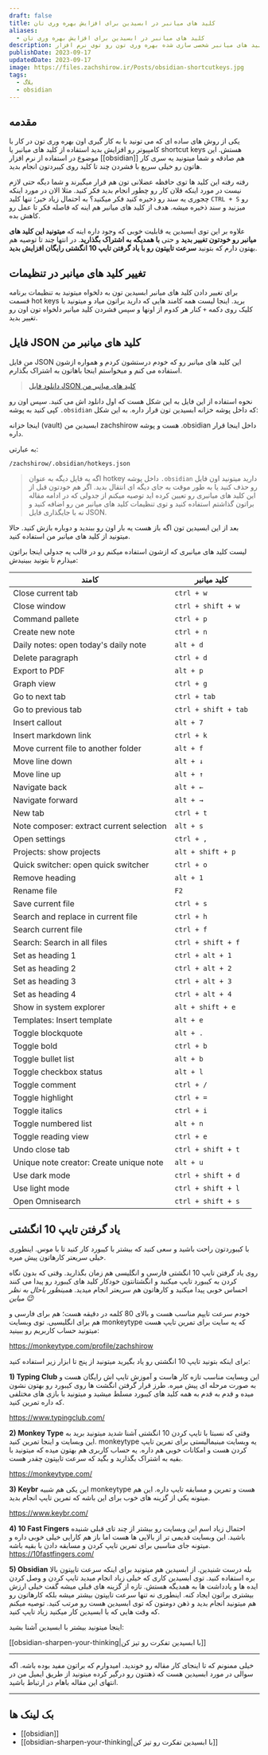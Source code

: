 ```yaml
---
draft: false
title: کلید های میانبر در ابسیدین برای افزایش بهره وری تان
aliases:
  - کلید های میانبر در ابسیدین برای افزایش بهره وری تان
description: توی این مقاله کمکتون میکنم که با کلید های میانبر شخصی سازی شده بهره وری تون رو توی نرم افزار obsidian افزایش بدید.
publishDate: 2023-09-17
updatedDate: 2023-09-17
image: https://files.zachshirow.ir/Posts/obsidian-shortcutkeys.jpg
tags:
  - بلاگ
  - obsidian
---
```



## مقدمه

یکی از روش های ساده ای که می تونید با به کار گیری اون بهره وری تون در کار با کامپیوتر رو افزایش بدید استفاده از کلید های میانبر یا shortcut keys هستش. این موضوع در استفاده از نرم افزار [[obsidian]] هم صادقه و شما میتونید یه سری کار هاتون رو خیلی سریع با فشردن چند تا کلید روی کیبردتون انجام بدید. 

رفته رفته این کلید ها توی حافظه عضلانی تون هم قرار میگیرند و شما دیگه حتی لازم نیست در مورد اینکه فلان کار رو چطور انجام بدید فکر کنید. مثلا الان در مورد اینکه چجوری یه سند رو ذخیره کنید فکر میکنید؟ به احتمال زیاد خیر؛ تنها کلید `CTRL + S` رو میزنید و سند ذخیره میشه. هدف از کلید های میانبر هم اینه که فاصله فکر تا عمل رو کاهش بده. 

علاوه بر این توی ابسیدین یه قابلیت خوبی که وجود داره اینه که **میتونید این کلید های میانبر رو خودتون تغییر بدید** و حتی **با همدیگه به اشتراک بگذارید**. در انتها چند تا توصیه هم بهتون دارم که بتونید **سرعت تایپتون رو با یاد گرفتن تایپ 10 انگشتی رایگان افزایش بدید**.

## تغییر کلید های میانبر در تنظیمات

برای تغییر دادن کلید های میانبر ابسیدین تون به دلخواه میتونید به تنظیمات برنامه قسمت hot keys برید. اینجا لیست همه کامند هایی که دارید براتون میاد و میتونید با کلیک روی دکمه `+` کنار هر کدوم از اونها و سپس فشردن کلید میانبر دلخواه تون اون رو تغییر بدید.

## فایل JSON کلید های میانبر من

من فایل JSON این کلید های میانبر رو که خودم درستشون کردم و همواره ازشون استفاده می کنم و میخواستم اینجا باهاتون به اشتراک بگذارم. 

> <a href="https://zachshirow.storage.iran.liara.space/Freebies/hotkeys.json" title="فایل JSON کلید های میانبر من در ابسیدین" download>دانلود فایل JSON کلید های میانبر من</a>

نحوه استفاده از این فایل به این شکل هست که اول دانلود اش می کنید. سپس اون رو کپی کنید به پوشه `.obsidian` که داخل پوشه خزانه ابسیدین تون قرار داره. به این شکل: 

اینجا خزانه (vault) ابسیدین من zachshirow هست و پوشه .obsidian داخل اینجا قرار داره.

به عبارتی: 

`/zachshirow/.obsidian/hotkeys.json`

> اگه یه فایل دیگه به عنوان hotkey داخل پوشه `.obsidian` دارید میتونید اون فایل رو حذف کنید یا به طور موقت به جای دیگه ای انتقال بدید. اگر هم خودتون قبل از این کلید های میانبری رو تعیین کرده اید توصیه میکنم از جدولی که در ادامه مقاله براتون گذاشتم استفاده کنید و توی تنظیمات کلید های میانبر من رو اضافه کنید و نه با جایگذاری فایل JSON.

بعد از این ابسیدین تون اگه باز هست یه بار اون رو ببندید و دوباره بازش کنید. حالا میتونید از کلید های میانبر من استفاده کنید. 

لیست کلید های میانبری که ازشون استفاده میکنم رو در قالب یه جدولی اینجا براتون میذارم تا بتونید ببینیدش:


| کامند | کلید میانبر |
| ----- | ----------- |
| Close current tab | `ctrl + w` |
| Close window | `ctrl + shift + w` |
| Command pallete | `ctrl + p` |
| Create new note | `ctrl + n` |
| Daily notes: open today's daily note | `alt + d` |
| Delete paragraph | `ctrl + d` |
| Export to PDF | `alt + p` |
| Graph view | `ctrl + g` |
| Go to next tab | `ctrl + tab` |
| Go to previous tab | `ctrl + shift + tab` |
| Insert callout | `alt + 7` |
| Insert markdown link | `ctrl + k` |
| Move current file to another folder | `alt + f` |
| Move line down | `alt + ↓` |
| Move line up | `alt + ↑` |
| Navigate back | `alt + ←` |
| Navigate forward | `alt + →` |
| New tab | `ctrl + t` |
| Note composer: extract current selection | `alt + s` |
| Open settings | `ctrl + ,` |
| Projects: show projects | `alt + shift + p` |
| Quick switcher: open quick switcher | `ctrl + o` |
| Remove heading | `alt + 1` |
| Rename file | `F2` |
| Save current file | `ctrl + s` |
| Search and replace in current file | `ctrl + h` |
| Search current file | `ctrl + f` |
| Search: Search in all files | `ctrl + shift + f` |
| Set as heading 1 | `ctrl + alt + 1` |
| Set as heading 2 | `ctrl + alt + 2` |
| Set as heading 3 | `ctrl + alt + 3` |
| Set as heading 4 | `ctrl + alt + 4` |
| Show in system explorer | `alt + shift + e` |
| Templates: Insert template | `alt + e` |
| Toggle blockquote | `alt + .` |
| Toggle bold | `ctrl + b` |
| Toggle bullet list | `alt + b` |
| Toggle checkbox status | `alt + l` |
| Toggle comment | `ctrl + /` |
| Toggle highlight | `ctrl + =` |
| Toggle italics | `ctrl + i` |
| Toggle numbered list | `alt + n` |
| Toggle reading view | `ctrl + e` |
| Undo close tab | `ctrl + shift + t` |
| Unique note creator: Create unique note | `alt + u` |
| Use dark mode | `ctrl + shift + d` |
| Use light mode | `ctrl + shift + l` |
| Open Omnisearch | `ctrl + shift + s` |

## یاد گرفتن تایپ 10 انگشتی

با کیبوردتون راحت باشید و سعی کنید که بیشتر با کیبورد کار کنید تا با موس. اینطوری خیلی سریعتر کارهاتون پیش میره. 

روی یاد گرفتن تایپ 10 انگشتی فارسی و انگلیسی هم زمان بگذارید. وقتی که بدون نگاه کردن به کیبورد تایپ میکنید و انگشتانتون خودکار کلید های کیبورد رو پیدا می کنند احساس خوبی پیدا میکنید و کارهاتون هم سریعتر انجام میدید. *همینطور باحال به نظر میاین 😉* 

خودم سرعت تایپم مناسب هست و بالای 80 کلمه در دقیقه هست؛ هم برای فارسی و هم برای انگلیسیی. توی وبسایت monkeytype که یه سایت برای تمرین تایپ هست میتونید حساب کاربریم رو ببینید: 

https://monkeytype.com/profile/zachshirow

برای اینکه بتونید تایپ 10 انگشتی رو یاد بگیرید میتونید از پنج تا ابزار زیر استفاده کنید: 

**1) Typing Club**
این وبسایت مناسب تازه کار هاست و آموزش تایپ اش رایگان هست و به صورت مرحله ای پیش میره. طرز قرار گرفتن انگشت ها روی کیبورد رو بهتون نشون میده و قدم به قدم به همه کلید های کیبورد مسلط میشید و میتونید با بازی های مختلفی که داره تمرین کنید.

https://www.typingclub.com/

**2) Monkey Type**
وقتی که نسبتا با تایپ کردن 10 انگشتی آشنا شدید میتونید برید به این وبسایت و اینجا تمرین کنید. monkeytype یه وبسایت مینیمالیستی برای تمرین تایپ کردن هست و امکانات خوبی هم داره. یه حساب کاربری هم بهتون میده که میتونید با بقیه به اشتراک بگذارید و بگید که سرعت تایپتون چقدر هست.

https://monkeytype.com/

**3) Keybr**
این یکی هم شبیه monkeytype هست و تمرین و مسابقه تایپ داره. این هم میتونه یکی از گزینه های خوب برای این باشه که تمرین تایپ انجام بدید.

https://www.keybr.com/

**4) 10 Fast Fingers**
احتمال زیاد اسم این وبسایت رو بیشتر از چند تای قبلی شنیده باشید. این وبسایت قدیمی تر از بالایی ها هست اما باز هم کارایی خیلی خوبی داره و میتونه جای مناسبی برای تمرین تایپ کردن و مسابقه دادن با بقیه باشه. 
https://10fastfingers.com/

**5) Obsidian**
بله درست شنیدین. از ابسیدین هم میتونید برای اینکه سرعت تایپتون بالا بره استفاده کنید. توی ابسیدین کاری که خیلی زیاد انجام میدید تایپ کردن و وصل کردن ایده ها و یادداشت ها به همدیگه هستش. تازه از گزینه های قبلی میشه گفت خیلی ارزش بیشتری براتون ایجاد کنه. اینطوری نه تنها سرعت تایپتون بیشتر میشه بلکه کارهاتون رو هم میتونید انجام بدید و ذهن دومتون که توی ابسیدین هست رو مرتب کنید. توصیه میکنم که وقت هایی که با ابسیدین کار میکنید زیاد تایپ کنید. 

اینجا میتونید بیشتر با ابسیدین آشنا بشید: 

[[obsidian-sharpen-your-thinking|با ابسیدین تفکرت رو تیز کن]]

---

خیلی ممنونم که تا اینجای کار مقاله رو خوندید. امیدوارم که براتون مفید بوده باشه. اگه سوالی در مورد ابسیدین هست که ذهنتون رو درگیر کرده میتونید از طریق ایمیل من در انتهای این مقاله باهام در ارتباط باشید. 



---
## بک لینک ها
- [[obsidian]]
- [[obsidian-sharpen-your-thinking|با ابسیدین تفکرت رو تیز کن]]